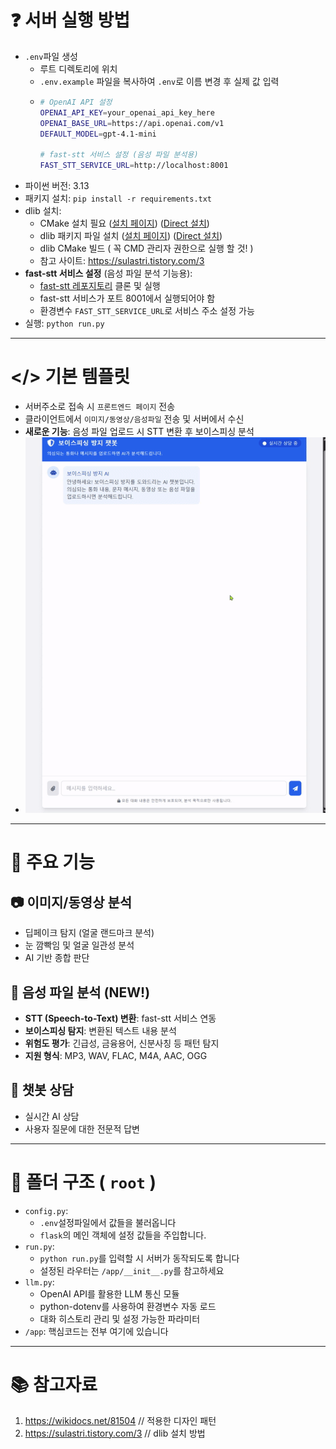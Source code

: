 # ❓ 서버 실행 방법
- `.env`파일 생성
  - 루트 디렉토리에 위치
  - `.env.example` 파일을 복사하여 `.env`로 이름 변경 후 실제 값 입력
  - ```bash
    # OpenAI API 설정
    OPENAI_API_KEY=your_openai_api_key_here
    OPENAI_BASE_URL=https://api.openai.com/v1
    DEFAULT_MODEL=gpt-4.1-mini
    
    # fast-stt 서비스 설정 (음성 파일 분석용)
    FAST_STT_SERVICE_URL=http://localhost:8001
    ```
- 파이썬 버전: 3.13
- 패키지 설치: `pip install -r requirements.txt`
- dlib 설치:
  - CMake 설치 필요 ([설치 페이지](https://cmake.org/download/)) ([Direct 설치](https://github.com/Kitware/CMake/releases/download/v4.0.2/cmake-4.0.2-windows-x86_64.msi))
  - dlib 패키지 파일 설치 ([설치 페이지](https://dlib.net/)) ([Direct 설치](http://dlib.net/files/dlib-20.0.zip))
  - dlib CMake 빌드 ( 꼭 CMD 관리자 권한으로 실행 할 것! )
  - 참고 사이트: https://sulastri.tistory.com/3
- **fast-stt 서비스 설정** (음성 파일 분석 기능용):
  - [fast-stt 레포지토리](https://github.com/RealCoding-Team2/fast-stt/tree/dev) 클론 및 실행
  - fast-stt 서비스가 포트 8001에서 실행되어야 함
  - 환경변수 `FAST_STT_SERVICE_URL`로 서비스 주소 설정 가능
- 실행: `python run.py`

---

# </> 기본 템플릿
- 서버주소로 접속 시 `프론트엔드 페이지` 전송
- 클라이언트에서 `이미지/동영상/음성파일` 전송 및 서버에서 수신
- **새로운 기능**: 음성 파일 업로드 시 STT 변환 후 보이스피싱 분석
- <img src="/image_for_explain/client page demo2.gif" width="640px">

---

# 🎯 주요 기능

## 📷 이미지/동영상 분석
- 딥페이크 탐지 (얼굴 랜드마크 분석)
- 눈 깜빡임 및 얼굴 일관성 분석
- AI 기반 종합 판단

## 🎤 음성 파일 분석 (NEW!)
- **STT (Speech-to-Text) 변환**: fast-stt 서비스 연동
- **보이스피싱 탐지**: 변환된 텍스트 내용 분석
- **위험도 평가**: 긴급성, 금융용어, 신분사칭 등 패턴 탐지
- **지원 형식**: MP3, WAV, FLAC, M4A, AAC, OGG

## 💬 챗봇 상담
- 실시간 AI 상담
- 사용자 질문에 대한 전문적 답변

---

# 📂 폴더 구조 ( `root` )
- `config.py`: 
  - `.env`설정파일에서 값들을 불러옵니다 
  - `flask`의 메인 객체에 설정 값들을 주입합니다.
- `run.py`: 
  - `python run.py`를 입력할 시 서버가 동작되도록 합니다
  - 설정된 라우터는 `/app/__init__.py`를 참고하세요
- `llm.py`:
  - OpenAI API를 활용한 LLM 통신 모듈
  - python-dotenv를 사용하여 환경변수 자동 로드
  - 대화 히스토리 관리 및 설정 가능한 파라미터
- `/app`: 핵심코드는 전부 여기에 있습니다

---

# 📚 참고자료
1. https://wikidocs.net/81504  // 적용한 디자인 패턴
2. https://sulastri.tistory.com/3  // dlib 설치 방법

